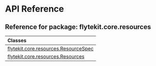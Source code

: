 # API Reference

## Reference for package: flytekit.core.resources

| Classes  |
| :------------- |
| [flytekit.core.resources.ResourceSpec](flytekit_core_resources_resourcespec) |
| [flytekit.core.resources.Resources](flytekit_core_resources_resources) |
